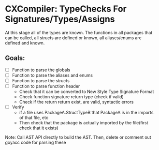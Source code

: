# CXCompiler: TypeChecks For Signatures/Types/Assigns
At this stage all of the types are known. The functions in all packages that can be called, all structs are defined or known, all aliases/enums are defined and known.

## Goals:
- [ ] Function to parse the globals
- [ ] Function to parse the aliases and enums
- [ ] Function to parse the structs
- [ ] Function to parse function header
	- Check that it can be converted to New Style Type Signature Format
	- Check function signature return type (check if valid)
	- Check if the return return exist, are valid, syntactic errors
- [ ] Verify
	- if a file uses PackageA.StructTypeB that PackageA is in the imports of that file, etc
	- Then check that the package is actually imported by the file(first check that it exists)

Note: 
Call AST API directly to build the AST. Then, delete or comment out goyacc code for parsing these 

